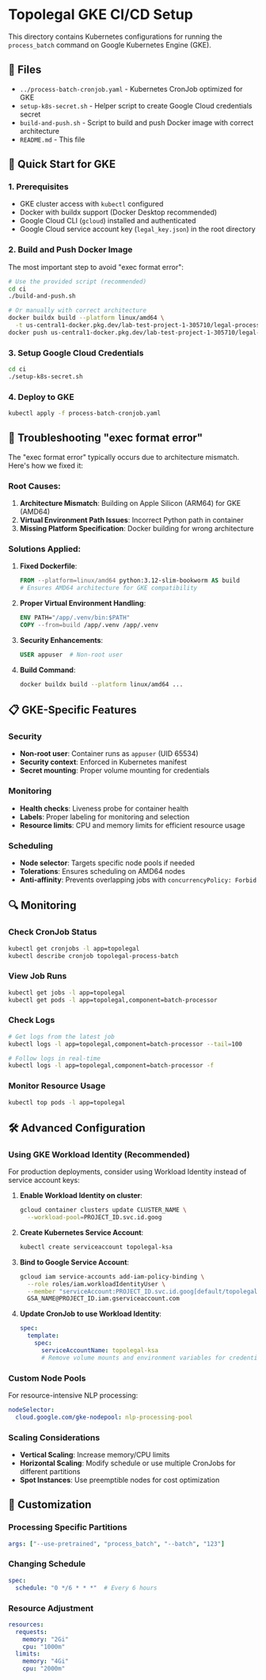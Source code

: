 # Topolegal GKE CI/CD Setup

This directory contains Kubernetes configurations for running the `process_batch` command on Google Kubernetes Engine (GKE).

## 📁 Files

- `../process-batch-cronjob.yaml` - Kubernetes CronJob optimized for GKE
- `setup-k8s-secret.sh` - Helper script to create Google Cloud credentials secret
- `build-and-push.sh` - Script to build and push Docker image with correct architecture
- `README.md` - This file

## 🚀 Quick Start for GKE

### 1. Prerequisites

- GKE cluster access with `kubectl` configured
- Docker with buildx support (Docker Desktop recommended)
- Google Cloud CLI (`gcloud`) installed and authenticated
- Google Cloud service account key (`legal_key.json`) in the root directory

### 2. Build and Push Docker Image

The most important step to avoid "exec format error":

```bash
# Use the provided script (recommended)
cd ci
./build-and-push.sh

# Or manually with correct architecture
docker buildx build --platform linux/amd64 \
  -t us-central1-docker.pkg.dev/lab-test-project-1-305710/legal-processing/topolegal:1 .
docker push us-central1-docker.pkg.dev/lab-test-project-1-305710/legal-processing/topolegal:1
```

### 3. Setup Google Cloud Credentials

```bash
cd ci
./setup-k8s-secret.sh
```

### 4. Deploy to GKE

```bash
kubectl apply -f process-batch-cronjob.yaml
```

## 🐛 Troubleshooting "exec format error"

The "exec format error" typically occurs due to architecture mismatch. Here's how we fixed it:

### Root Causes:
1. **Architecture Mismatch**: Building on Apple Silicon (ARM64) for GKE (AMD64)
2. **Virtual Environment Path Issues**: Incorrect Python path in container
3. **Missing Platform Specification**: Docker building for wrong architecture

### Solutions Applied:

1. **Fixed Dockerfile**:
   ```dockerfile
   FROM --platform=linux/amd64 python:3.12-slim-bookworm AS build
   # Ensures AMD64 architecture for GKE compatibility
   ```

2. **Proper Virtual Environment Handling**:
   ```dockerfile
   ENV PATH="/app/.venv/bin:$PATH"
   COPY --from=build /app/.venv /app/.venv
   ```

3. **Security Enhancements**:
   ```dockerfile
   USER appuser  # Non-root user
   ```

4. **Build Command**:
   ```bash
   docker buildx build --platform linux/amd64 ...
   ```

## 📋 GKE-Specific Features

### Security
- **Non-root user**: Container runs as `appuser` (UID 65534)
- **Security context**: Enforced in Kubernetes manifest
- **Secret mounting**: Proper volume mounting for credentials

### Monitoring
- **Health checks**: Liveness probe for container health
- **Labels**: Proper labeling for monitoring and selection
- **Resource limits**: CPU and memory limits for efficient resource usage

### Scheduling
- **Node selector**: Targets specific node pools if needed
- **Tolerations**: Ensures scheduling on AMD64 nodes
- **Anti-affinity**: Prevents overlapping jobs with `concurrencyPolicy: Forbid`

## 🔍 Monitoring

### Check CronJob Status
```bash
kubectl get cronjobs -l app=topolegal
kubectl describe cronjob topolegal-process-batch
```

### View Job Runs
```bash
kubectl get jobs -l app=topolegal
kubectl get pods -l app=topolegal,component=batch-processor
```

### Check Logs
```bash
# Get logs from the latest job
kubectl logs -l app=topolegal,component=batch-processor --tail=100

# Follow logs in real-time
kubectl logs -l app=topolegal,component=batch-processor -f
```

### Monitor Resource Usage
```bash
kubectl top pods -l app=topolegal
```

## 🛠️ Advanced Configuration

### Using GKE Workload Identity (Recommended)

For production deployments, consider using Workload Identity instead of service account keys:

1. **Enable Workload Identity on cluster**:
   ```bash
   gcloud container clusters update CLUSTER_NAME \
     --workload-pool=PROJECT_ID.svc.id.goog
   ```

2. **Create Kubernetes Service Account**:
   ```bash
   kubectl create serviceaccount topolegal-ksa
   ```

3. **Bind to Google Service Account**:
   ```bash
   gcloud iam service-accounts add-iam-policy-binding \
     --role roles/iam.workloadIdentityUser \
     --member "serviceAccount:PROJECT_ID.svc.id.goog[default/topolegal-ksa]" \
     GSA_NAME@PROJECT_ID.iam.gserviceaccount.com
   ```

4. **Update CronJob to use Workload Identity**:
   ```yaml
   spec:
     template:
       spec:
         serviceAccountName: topolegal-ksa
         # Remove volume mounts and environment variables for credentials
   ```

### Custom Node Pools

For resource-intensive NLP processing:

```yaml
nodeSelector:
  cloud.google.com/gke-nodepool: nlp-processing-pool
```

### Scaling Considerations

- **Vertical Scaling**: Increase memory/CPU limits
- **Horizontal Scaling**: Modify schedule or use multiple CronJobs for different partitions
- **Spot Instances**: Use preemptible nodes for cost optimization

## 🔧 Customization

### Processing Specific Partitions
```yaml
args: ["--use-pretrained", "process_batch", "--batch", "123"]
```

### Changing Schedule
```yaml
spec:
  schedule: "0 */6 * * *"  # Every 6 hours
```

### Resource Adjustment
```yaml
resources:
  requests:
    memory: "2Gi"
    cpu: "1000m"
  limits:
    memory: "4Gi"
    cpu: "2000m"
``` 